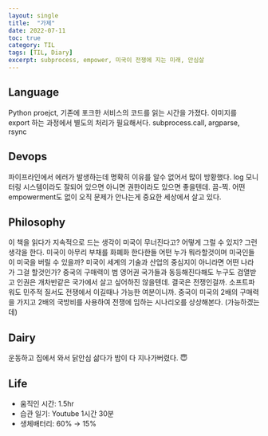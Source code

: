 ```yaml
---
layout:	single
title:	"가제"
date: 2022-07-11
toc: true
category: TIL
tags: [TIL, Diary]
excerpt: subprocess, empower, 미국이 전쟁에 지는 미래, 안심살
---
```

## Language  
Python proejct, 기존에 포크한 서비스의 코드를 읽는 시간을 가졌다. 이미지를 export 하는 과정에서 별도의 처리가 필요해서다. subprocess.call, argparse, rsync

## Devops  
파이프라인에서 에러가 발생하는데 명확히 이유를 알수 없어서 많이 방황했다. log 모니터링 시스템이라도 잘되어 있으면 아니면 권한이라도 있으면 좋을텐데. 끔-찍. 어떤 empowerment도 없이 오직 문제가 안나는게 중요한 세상에서 살고 있다.

## Philosophy  
이 책을 읽다가 지속적으로 드는 생각이 미국이 무너진다고? 어떻게 그럴 수 있지? 그런 생각을 한다. 미국이 아무리 부채를 화폐화 한다한들 어떤 누가 뭐라할것이며 미국인들이 미국을 버릴 수 있을까? 미국이 세계의 기술과 산업의 중심지이 아니라면 어떤 나라가 그걸 할것인가? 중국의 구매력이 범 영어권 국가들과 동등해진다해도 누구도 검열받고 인권은 개차반같은 국가에서 살고 싶어하진 않을텐데. 결국은 전쟁인걸까. 소프트파워도 민주적 질서도 전쟁에서 이길때나 가능한 여분이니까. 중국이 미국의 2배의 구매력을 가지고 2배의 국방비를 사용하여 전쟁에 임하는 시나리오를 상상해본다. (가능하겠는데)

## Dairy  
운동하고 집에서 와서 닭안심 삶다가 밤이 다 지나가버렸다. 😇

## Life  
- 움직인 시간: 1.5hr
- 습관 일기: Youtube 1시간 30분
- 생체배터리: 60% → 15%
